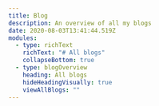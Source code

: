 ```yaml
---
title: Blog
description: An overview of all my blogs
date: 2020-08-03T13:41:44.519Z
modules:
  - type: richText
    richText: "# All blogs"
    collapseBottom: true
  - type: blogOverview
    heading: All blogs
    hideHeadingVisually: true
    viewAllBlogs: ""
---
```

